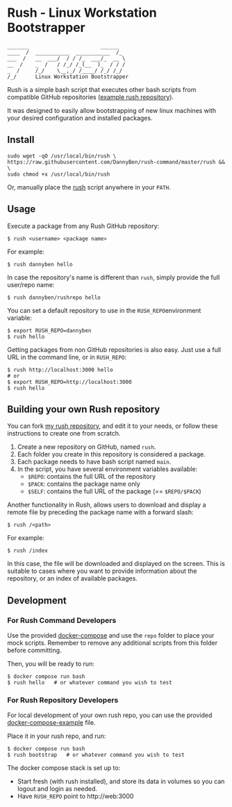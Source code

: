 Rush - Linux Workstation Bootstrapper
==================================================

```
_______                       ______  
____  /  ___________  ___________  /_ 
___  /   __  ___/  / / /_  ___/_  __ \
__  /    _  /   / /_/ /_(__  )_  / / /
_  /     /_/    \__,_/ /____/ /_/ /_/ 
/_/      Linux Workstation Bootstrapper
```


Rush is a simple bash script that executes other bash scripts from compatible 
GitHub repositories ([example rush repository][1]).

It was designed to easily allow bootstrapping of new linux machines with your
desired configuration and installed packages.


Install
--------------------------------------------------

    sudo wget -qO /usr/local/bin/rush \
    https://raw.githubusercontent.com/DannyBen/rush-command/master/rush && \
    sudo chmod +x /usr/local/bin/rush

Or, manually place the [rush](rush) script anywhere in your `PATH`.


Usage
--------------------------------------------------

Execute a package from any Rush GitHub repository:

    $ rush <username> <package name>

For example:
    
    $ rush dannyben hello

In case the repository's name is different than `rush`, simply provide the 
full user/repo name:

    $ rush dannyben/rushrepo hello

You can set a default repository to use in the `RUSH_REPO`environment
variable:

    $ export RUSH_REPO=dannyben
    $ rush hello

Getting packages from non GitHub repositories is also easy. Just use a 
full URL in the command line, or in `RUSH_REPO`:

    $ rush http://localhost:3000 hello
    # or
    $ export RUSH_REPO=http://localhost:3000
    $ rush hello



Building your own Rush repository
--------------------------------------------------

You can fork [my rush repository][1], and edit it to your needs, or follow 
these instructions to create one from scratch.

1. Create a new repository on GitHub, named `rush`.
2. Each folder you create in this repository is considered a package.
3. Each package needs to have bash script named `main`.
4. In the script, you have several environment variables available:
    - `$REPO`: contains the full URL of the repository
    - `$PACK`: contains the package name only
    - `$SELF`: contains the full URL of the package (== `$REPO/$PACK`)

Another functionality in Rush, allows users to download and display a remote
file by preceding the package name with a forward slash:

    $ rush /<path>

For example:

    $ rush /index

In this case, the file will be downloaded and displayed on the screen.
This is suitable to cases where you want to provide information about the 
repository, or an index of available packages.



Development
--------------------------------------------------

### For Rush Command Developers

Use the provided [docker-compose](docker-compose.yml) and use the `repo` 
folder to place your mock scripts. Remember to remove any additional scripts
from this folder before committing.

Then, you will be ready to run:

    $ docker compose run bash
    $ rush hello   # or whatever command you wish to test


### For Rush Repository Developers

For local development of your own rush repo, you can use the provided
[docker-compose-example](docker-compose-example.yml) file.

Place it in your rush repo, and run:

    $ docker compose run bash
    $ rush bootstrap   # or whatever command you wish to test

The docker compose stack is set up to:

- Start fresh (with rush installed), and store its data in volumes so you can 
  logout and login as needed.
- Have `RUSH_REPO` point to http://web:3000


[1]: https://github.com/dannyben/rush
